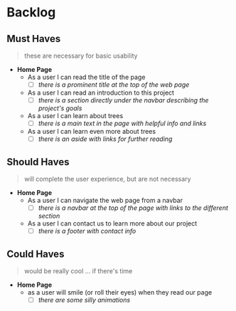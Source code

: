 # Backlog

## Must Haves

> these are necessary for basic usability

- **Home Page**
  - As a user I can read the title of the page
    - [ ] _there is a prominent title at the top of the web page_
  - As a user I can read an introduction to this project
    - [ ] _there is a section directly under the navbar describing the project's
          goals_
  - As a user I can learn about trees
    - [ ] _there is a main text in the page with helpful info and links_
  - As a user I can learn even more about trees
    - [ ] _there is an aside with links for further reading_

## Should Haves

> will complete the user experience, but are not necessary

- **Home Page**
  - As a user I can navigate the web page from a navbar
    - [ ] _there is a navbar at the top of the page with links to the different
          section_
  - As a user I can contact us to learn more about our project
    - [ ] _there is a footer with contact info_

## Could Haves

> would be really cool ... if there's time

- **Home Page**
  - as a user will smile (or roll their eyes) when they read our page
    - [ ] _there are some silly animations_
